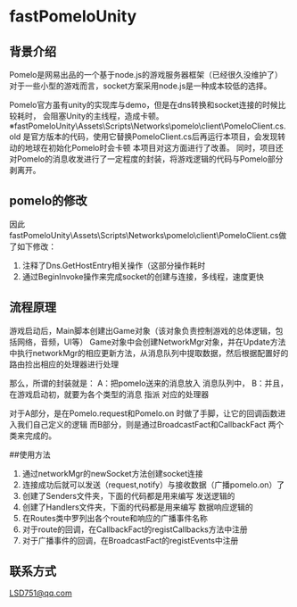 # fastPomeloUnity
## 背景介绍
Pomelo是网易出品的一个基于node.js的游戏服务器框架（已经很久没维护了）
对于一些小型的游戏而言，socket方案采用node.js是一种成本较低的选择。

Pomelo官方虽有unity的实现库与demo，但是在dns转换和socket连接的时候比较耗时，
会阻塞Unity的主线程，造成卡顿。
※fastPomeloUnity\Assets\Scripts\Networks\pomelo\client\PomeloClient.cs.old 是官方版本的代码，使用它替换PomeloClient.cs后再运行本项目，会发现转动的地球在初始化Pomelo时会卡顿
本项目对这方面进行了改善。
同时，项目还对Pomelo的消息收发进行了一定程度的封装，将游戏逻辑的代码与Pomelo部分剥离开。

## pomelo的修改
因此fastPomeloUnity\Assets\Scripts\Networks\pomelo\client\PomeloClient.cs做了如下修改：
1. 注释了Dns.GetHostEntry相关操作（这部分操作耗时
2. 通过BeginInvoke操作来完成socket的创建与连接，多线程，速度更快

## 流程原理
游戏启动后，Main脚本创建出Game对象（该对象负责控制游戏的总体逻辑，包括网络，音频，UI等）
Game对象中会创建NetworkMgr对象，并在Update方法中执行networkMgr的相应更新方法，从消息队列中提取数据，然后根据配置好的路由捡出相应的处理器进行处理

那么，所谓的封装就是：
A：把pomelo送来的消息放入 消息队列中，
B：并且，在游戏启动初，就要为各个类型的消息 指派 对应的处理器

对于A部分，是在Pomelo.request和Pomelo.on 时做了手脚，让它的回调函数进入我们自己定义的逻辑
而B部分，则是通过BroadcastFact和CallbackFact 两个类来完成的。

##使用方法
1. 通过networkMgr的newSocket方法创建socket连接
2. 连接成功后就可以发送（request,notify）与接收数据（广播pomelo.on）了
3. 创建了Senders文件夹，下面的代码都是用来编写 发送逻辑的
4. 创建了Handlers文件夹，下面的代码都是用来编写 数据响应逻辑的
5. 在Routes类中罗列出各个route和响应的广播事件名称
6. 对于route的回调，在CallbackFact的registCallbacks方法中注册
7. 对于广播事件的回调，在BroadcastFact的registEvents中注册

## 联系方式
LSD751@qq.com